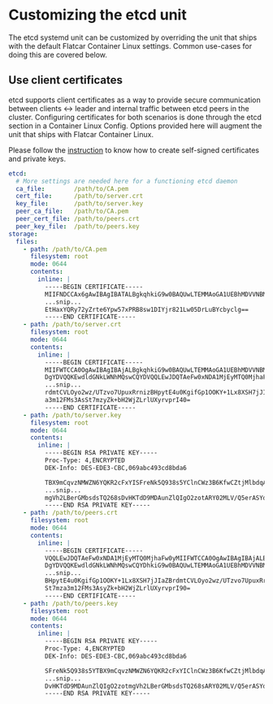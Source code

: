 # Customizing the etcd unit

The etcd systemd unit can be customized by overriding the unit that ships with the default Flatcar Container Linux settings. Common use-cases for doing this are covered below.

## Use client certificates

etcd supports client certificates as a way to provide secure communication between clients &#8596; leader and internal traffic between etcd peers in the cluster. Configuring certificates for both scenarios is done through the etcd section in a Container Linux Config. Options provided here will augment the unit that ships with Flatcar Container Linux.

Please follow the [instruction](generate-self-signed-certificates.md) to know how to create self-signed certificates and private keys.

```yaml
etcd:
  # More settings are needed here for a functioning etcd daemon
  ca_file:        /path/to/CA.pem
  cert_file:      /path/to/server.crt
  key_file:       /path/to/server.key
  peer_ca_file:   /path/to/CA.pem
  peer_cert_file: /path/to/peers.crt
  peer_key_file:  /path/to/peers.key
storage:
  files:
    - path: /path/to/CA.pem
      filesystem: root
      mode: 0644
      contents:
        inline: |
          -----BEGIN CERTIFICATE-----
          MIIFNDCCAx6gAwIBAgIBATALBgkqhkiG9w0BAQUwLTEMMAoGA1UEBhMDVVNBMRAw
          ...snip...
          EtHaxYQRy72yZrte6Ypw57xPRB8sw1DIYjr821Lw05DrLuBYcbyclg==
          -----END CERTIFICATE-----
    - path: /path/to/server.crt
      filesystem: root
      mode: 0644
      contents:
        inline: |
          -----BEGIN CERTIFICATE-----
          MIIFWTCCA0OgAwIBAgIBAjALBgkqhkiG9w0BAQUwLTEMMAoGA1UEBhMDVVNBMRAw
          DgYDVQQKEwdldGNkLWNhMQswCQYDVQQLEwJDQTAeFw0xNDA1MjEyMTQ0MjhaFw0y
          ...snip...
          rdmtCVLOyo2wz/UTzvo7UpuxRrnizBHpytE4u0KgifGp1OOKY+1Lx8XSH7jJIaZB
          a3m12FMs3AsSt7mzyZk+bH2WjZLrlUXyrvprI40=
          -----END CERTIFICATE-----
    - path: /path/to/server.key
      filesystem: root
      mode: 0644
      contents:
        inline: |
          -----BEGIN RSA PRIVATE KEY-----
          Proc-Type: 4,ENCRYPTED
          DEK-Info: DES-EDE3-CBC,069abc493cd8bda6

          TBX9mCqvzNMWZN6YQKR2cFxYISFreNk5Q938s5YClnCWz3B6KfwCZtjMlbdqAakj
          ...snip...
          mgVh2LBerGMbsdsTQ268sDvHKTdD9MDAunZlQIgO2zotARY02MLV/Q5erASYdCxk
          -----END RSA PRIVATE KEY-----
    - path: /path/to/peers.crt
      filesystem: root
      mode: 0644
      contents:
        inline: |
          -----BEGIN CERTIFICATE-----
          VQQLEwJDQTAeFw0xNDA1MjEyMTQ0MjhaFw0yMIIFWTCCA0OgAwIBAgIBAjALBgkq
          DgYDVQQKEwdldGNkLWNhMQswCQYDhkiG9w0BAQUwLTEMMAoGA1UEBhMDVVNBMRAw
          ...snip...
          BHpytE4u0KgifGp1OOKY+1Lx8XSH7jJIaZBrdmtCVLOyo2wz/UTzvo7UpuxRrniz
          St7mza3m12FMs3AsyZk+bH2WjZLrlUXyrvprI90=
          -----END CERTIFICATE-----
    - path: /path/to/peers.key
      filesystem: root
      mode: 0644
      contents:
        inline: |
          -----BEGIN RSA PRIVATE KEY-----
          Proc-Type: 4,ENCRYPTED
          DEK-Info: DES-EDE3-CBC,069abc493cd8bda6

          SFreNk5Q938s5YTBX9mCqvzNMWZN6YQKR2cFxYIClnCWz3B6KfwCZtjMlbdqAakj
          ...snip...
          DvHKTdD9MDAunZlQIgO2zotmgVh2LBerGMbsdsTQ268sARY02MLV/Q5erASYdCxk
          -----END RSA PRIVATE KEY-----
```
